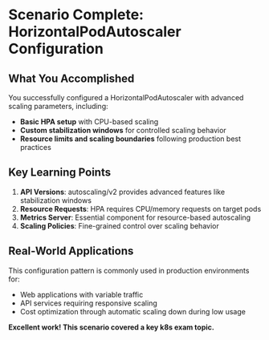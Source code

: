 # Scenario Complete: HorizontalPodAutoscaler Configuration

## What You Accomplished
You successfully configured a HorizontalPodAutoscaler with advanced scaling parameters,  including:

- **Basic HPA setup** with CPU-based scaling
- **Custom stabilization windows** for controlled scaling behavior  
- **Resource limits and scaling boundaries** following production best practices

## Key Learning Points
1. **API Versions**: autoscaling/v2 provides advanced features like stabilization windows 
2. **Resource Requests**: HPA requires CPU/memory requests on target pods 
3. **Metrics Server**: Essential component for resource-based autoscaling 
4. **Scaling Policies**: Fine-grained control over scaling behavior

## Real-World Applications
This configuration pattern is commonly used in production environments for:
- Web applications with variable traffic 
- API services requiring responsive scaling
- Cost optimization through automatic scaling down during low usage 

**Excellent work! This scenario covered a key k8s exam topic.**